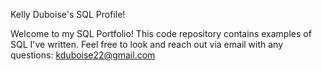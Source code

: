 Kelly Duboise's SQL Profile! 

Welcome to my SQL Portfolio! This code repository contains examples of SQL I've written. Feel free to look and reach out via email with any questions: 
kduboise22@gmail.com


<!---
KuduBOO/KuduBOO is a ✨ special ✨ repository because its `README.md` (this file) appears on your GitHub profile.
You can click the Preview link to take a look at your changes.
--->
